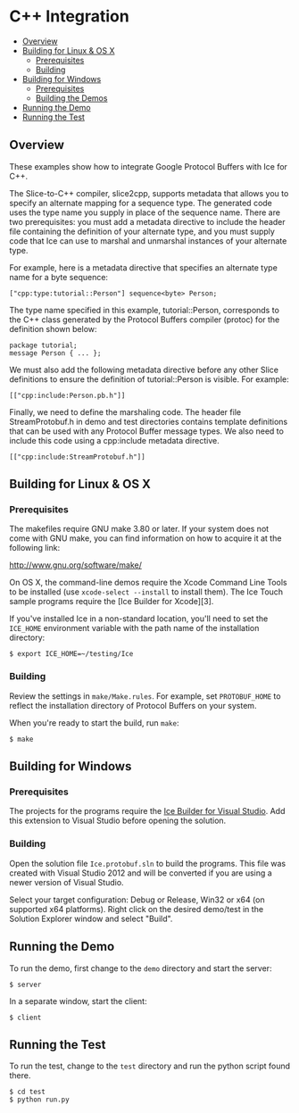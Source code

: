 # C++ Integration

- [Overview](#overview)
- [Building for Linux & OS X](#building-for-linux-&-os-x)
  - [Prerequisites](#prerequisites)
  - [Building](#building)
- [Building for Windows](#building-for-windows)
  - [Prerequisites](#prerequisites-1)
  - [Building the Demos](#building-the-demos)
- [Running the Demo](#running-the-demo)
- [Running the Test](#running-the-test)

## Overview

These examples show how to integrate Google Protocol Buffers with Ice for C++.

The Slice-to-C++ compiler, slice2cpp, supports metadata that allows
you to specify an alternate mapping for a sequence<byte> type. The
generated code uses the type name you supply in place of the sequence
name. There are two prerequisites: you must add a metadata directive
to include the header file containing the definition of your alternate
type, and you must supply code that Ice can use to marshal and
unmarshal instances of your alternate type.

For example, here is a metadata directive that specifies an alternate
type name for a byte sequence:

  ```
  ["cpp:type:tutorial::Person"] sequence<byte> Person;
  ```

The type name specified in this example, tutorial::Person, corresponds
to the C++ class generated by the Protocol Buffers compiler (protoc)
for the definition shown below:

  ```
  package tutorial;
  message Person { ... };
  ```

We must also add the following metadata directive before any other
Slice definitions to ensure the definition of tutorial::Person is
visible. For example:

  ```
  [["cpp:include:Person.pb.h"]]
  ```

Finally, we need to define the marshaling code. The header file
StreamProtobuf.h in demo and test directories contains template definitions
that can be used with any Protocol Buffer message types. We also need to
include this code using a cpp:include metadata directive.

  ```
  [["cpp:include:StreamProtobuf.h"]]
  ```

## Building for Linux & OS X

### Prerequisites

The makefiles require GNU make 3.80 or later. If your system does not come
with GNU make, you can find information on how to acquire it at the
following link:

http://www.gnu.org/software/make/

On OS X, the command-line demos require the Xcode Command Line Tools to be
installed (use `xcode-select --install` to install them). The Ice Touch sample
programs require the [Ice Builder for Xcode][3].

If you've installed Ice in a non-standard location, you'll need to set the
`ICE_HOME` environment variable with the path name of the
installation directory:

    $ export ICE_HOME=~/testing/Ice

### Building

Review the settings in `make/Make.rules`. For example, set `PROTOBUF_HOME` to
reflect the installation directory of Protocol Buffers on your system.

When you're ready to start the build, run `make`:

    $ make

## Building for Windows

### Prerequisites

The projects for the programs require the [Ice Builder for Visual Studio][1].
Add this extension to Visual Studio before opening the solution.

### Building

Open the solution file `Ice.protobuf.sln` to build the programs. This file
was created with Visual Studio 2012 and will be converted if you are using a newer
version of Visual Studio.

Select your target configuration: Debug or Release, Win32 or x64 (on supported x64
platforms). Right click on the desired demo/test in the Solution Explorer window and
select "Build".

## Running the Demo

To run the demo, first change to the `demo` directory and start the server:

  ```
  $ server
  ```

In a separate window, start the client:

  ```
  $ client
  ```

## Running the Test

To run the test, change to the `test` directory and run the python script found there.

  ```
  $ cd test
  $ python run.py
  ```

[1]: https://github.com/zeroc-ice/ice-builder-visualstudio
